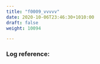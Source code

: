 ```yaml
---
title: "f0009_vvvvv"
date: 2020-10-06T23:46:30+1010:00
draft: false
weight: 10094

---
```


### Log reference: <no value>

```
